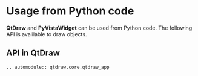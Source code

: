 # Usage from Python code

**QtDraw** and **PyVistaWidget** can be used from Python code.
The following API is avalilable to draw objects.

## API in QtDraw
```{eval-rst}
.. automodule:: qtdraw.core.qtdraw_app
```
